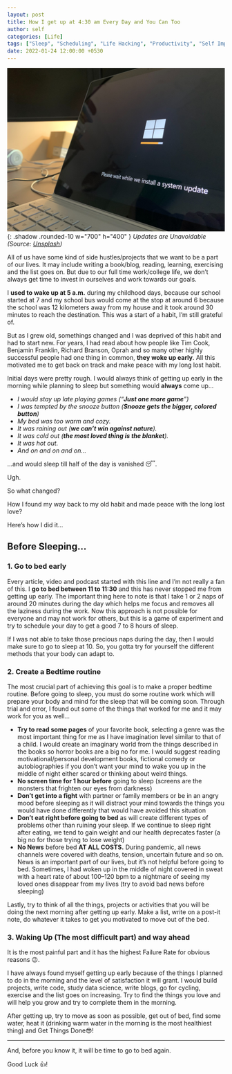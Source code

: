 ```yaml
---
layout: post
title: How I get up at 4:30 am Every Day and You Can Too
author: self
categories: [Life]
tags: ["Sleep", "Scheduling", "Life Hacking", "Productivity", "Self Improvement"]
date: 2022-01-24 12:00:00 +0530
---
```

![Desktop View](/assets/img/windows.jpg){: .shadow .rounded-10 w="700" h="400" }
*Updates are Unavoidable (Source: [Unsplash](https://unsplash.com/photos/-jCY4oEMA3o))*

All of us have some kind of side hustles/projects that we want to be a part of our lives. It may include writing a book/blog, reading, learning, exercising and the list goes on. But due to our full time work/college life, we don’t always get time to invest in ourselves and work towards our goals.

I **used to wake up at 5 a.m.** during my childhood days, because our school started at 7 and my school bus would come at the stop at around 6 because the school was 12 kilometers away from my house and it took around 30 minutes to reach the destination. This was a start of a habit, I’m still grateful of.

But as I grew old, somethings changed and I was deprived of this habit and had to start new. For years, I had read about how people like Tim Cook, Benjamin Franklin, Richard Branson, Oprah and so many other highly successful people had one thing in common, **they woke up early**. All this motivated me to get back on track and make peace with my long lost habit.

Initial days were pretty rough. I would always think of getting up early in the morning while planning to sleep but something would **always** come up…

*   _I would stay up late playing games (“_**_Just one more game_**_”)_
*   _I was tempted by the snooze button (_**_Snooze gets the bigger, colored button_**_)_
*   _My bed was too warm and cozy._
*   _It was raining out (_**_we can’t win against nature_**_)._
*   _It was cold out (_**_the most loved thing is the blanket_**_)._
*   _It was hot out._
*   _And on and on and on…_

…and would sleep till half of the day is vanished 😴.

Ugh.

So what changed?

How I found my way back to my old habit and made peace with the long lost love?

Here’s how I did it…

## Before Sleeping…

### 1\. Go to bed early

Every article, video and podcast started with this line and I’m not really a fan of this. I **go to bed between 11 to 11:30** and this has never stopped me from getting up early. The important thing here to note is that I take 1 or 2 naps of around 20 minutes during the day which helps me focus and removes all the laziness during the work. Now this approach is not possible for everyone and may not work for others, but this is a game of experiment and try to schedule your day to get a good 7 to 8 hours of sleep.

If I was not able to take those precious naps during the day, then I would make sure to go to sleep at 10. So, you gotta try for yourself the different methods that your body can adapt to.

### 2\. Create a Bedtime routine

The most crucial part of achieving this goal is to make a proper bedtime routine. Before going to sleep, you must do some routine work which will prepare your body and mind for the sleep that will be coming soon. Through trial and error, I found out some of the things that worked for me and it may work for you as well…

*   **Try to read some pages** of your favorite book, selecting a genre was the most important thing for me as I have imagination level similar to that of a child. I would create an imaginary world from the things described in the books so horror books are a big no for me. I would suggest reading motivational/personal development books, fictional comedy or autobiographies if you don’t want your mind to wake you up in the middle of night either scared or thinking about weird things.
*   **No screen time for 1 hour before** going to sleep (screens are the monsters that frighten our eyes from darkness)
*   **Don’t get into a fight** with partner or family members or be in an angry mood before sleeping as it will distract your mind towards the things you would have done differently that would have avoided this situation
*   **Don’t eat right before going to bed** as will create different types of problems other than ruining your sleep. If we continue to sleep right after eating, we tend to gain weight and our health deprecates faster (a big no for those trying to lose weight)
*   **No News** before bed **AT ALL COSTS.** During pandemic, all news channels were covered with deaths, tension, uncertain future and so on. News is an important part of our lives, but it’s not helpful before going to bed. Sometimes, I had woken up in the middle of night covered in sweat with a heart rate of about 100–120 bpm to a nightmare of seeing my loved ones disappear from my lives (try to avoid bad news before sleeping)

Lastly, try to think of all the things, projects or activities that you will be doing the next morning after getting up early. Make a list, write on a post-it note, do whatever it takes to get you motivated to move out of the bed.

### 3\. Waking Up (The most difficult part) and way ahead

It is the most painful part and it has the highest Failure Rate for obvious reasons 😉.

I have always found myself getting up early because of the things I planned to do in the morning and the level of satisfaction it will grant. I would build projects, write code, study data science, write blogs, go for cycling, exercise and the list goes on increasing. Try to find the things you love and will help you grow and try to complete them in the morning.

After getting up, try to move as soon as possible, get out of bed, find some water, heat it (drinking warm water in the morning is the most healthiest thing) and Get Things Done😎!

---

And, before you know it, it will be time to go to bed again.

Good Luck 👍!
